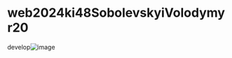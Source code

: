 # web2024ki48SobolevskyiVolodymyr20
develop![image](https://github.com/Volodymyrwork1/web2024ki48SobolevskyiVolodymyr20/assets/156600448/aa6852c1-7c1d-4f17-a6a3-5f79b393875b)
